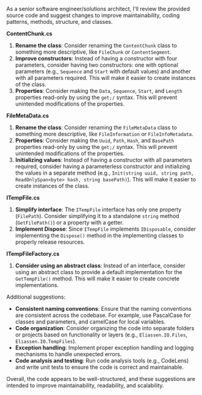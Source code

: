As a senior software engineer/solutions architect, I'll review the provided source code and suggest changes to improve maintainability, coding patterns, methods, structure, and classes.

**ContentChunk.cs**

1. **Rename the class**: Consider renaming the `ContentChunk` class to something more descriptive, like `FileChunk` or `ContentSegment`.
2. **Improve constructors**: Instead of having a constructor with four parameters, consider having two constructors: one with optional parameters (e.g., `Sequence` and `Start` with default values) and another with all parameters required. This will make it easier to create instances of the class.
3. **Properties**: Consider making the `Data`, `Sequence`, `Start`, and `Length` properties read-only by using the `get;/` syntax. This will prevent unintended modifications of the properties.

**FileMetaData.cs**

1. **Rename the class**: Consider renaming the `FileMetaData` class to something more descriptive, like `FileInformation` or `FileInfoMetadata`.
2. **Properties**: Consider making the `Uuid`, `Path`, `Hash`, and `BasePath` properties read-only by using the `get;/` syntax. This will prevent unintended modifications of the properties.
3. **Initializing values**: Instead of having a constructor with all parameters required, consider having a parameterless constructor and initializing the values in a separate method (e.g., `Init(string uuid, string path, ReadOnlySpan<byte> hash, string basePath)`). This will make it easier to create instances of the class.

**ITempFile.cs**

1. **Simplify interface**: The `ITempFile` interface has only one property (`FilePath`). Consider simplifying it to a standalone `string` method (`GetFilePath()`) or a property with a getter.
2. **Implement Dispose**: Since `ITempFile` implements `IDisposable`, consider implementing the `Dispose()` method in the implementing classes to properly release resources.

**ITempFileFactory.cs**

1. **Consider using an abstract class**: Instead of an interface, consider using an abstract class to provide a default implementation for the `GetTempFile()` method. This will make it easier to create concrete implementations.

Additional suggestions:

* **Consistent naming conventions**: Ensure that the naming conventions are consistent across the codebase. For example, use PascalCase for classes and parameters, and camelCase for local variables.
* **Code organization**: Consider organizing the code into separate folders or projects based on functionality or layers (e.g., `Eliassen.IO.Files`, `Eliassen.IO.TempFiles`).
* **Exception handling**: Implement proper exception handling and logging mechanisms to handle unexpected errors.
* **Code analysis and testing**: Run code analysis tools (e.g., CodeLens) and write unit tests to ensure the code is correct and maintainable.

Overall, the code appears to be well-structured, and these suggestions are intended to improve maintainability, readability, and scalability.